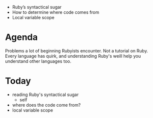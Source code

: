 - Ruby’s syntactical sugar
- How to determine where code comes from
- Local variable scope

# Agenda
Problems a lot of beginning Rubyists encounter. Not a tutorial on Ruby.  
Every language has quirk, and understanding Ruby's weill help you understand other languages too.


# Today
- reading Ruby's syntactical sugar
  - self
- where does the code come from?
- local variable scope



